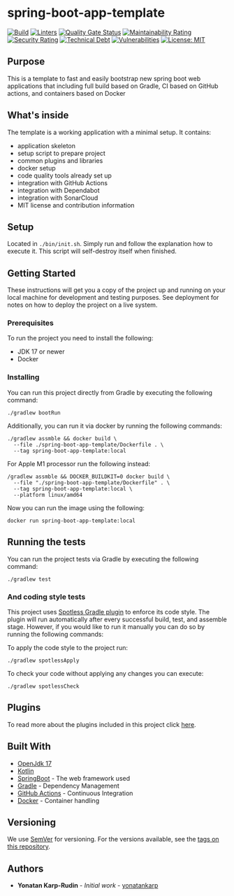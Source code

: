 # spring-boot-app-template

[![Build](https://github.com/yonatankarp/spring-boot-app-template/actions/workflows/ci.yml/badge.svg)](https://github.com/yonatankarp/spring-boot-app-template/actions/workflows/ci.yml)
[![Linters](https://github.com/yonatankarp/spring-boot-app-template/actions/workflows/linting.yml/badge.svg)](https://github.com/yonatankarp/spring-boot-app-template/actions/workflows/linting.yml)
[![Quality Gate Status](https://sonarcloud.io/api/project_badges/measure?project=yonatankarp_spring-boot-app-template&metric=alert_status)](https://sonarcloud.io/summary/new_code?id=yonatankarp_spring-boot-app-template)
[![Maintainability Rating](https://sonarcloud.io/api/project_badges/measure?project=yonatankarp_spring-boot-app-template&metric=sqale_rating)](https://sonarcloud.io/summary/new_code?id=yonatankarp_spring-boot-app-template)
[![Security Rating](https://sonarcloud.io/api/project_badges/measure?project=yonatankarp_spring-boot-app-template&metric=security_rating)](https://sonarcloud.io/summary/new_code?id=yonatankarp_spring-boot-app-template)
[![Technical Debt](https://sonarcloud.io/api/project_badges/measure?project=yonatankarp_spring-boot-app-template&metric=sqale_index)](https://sonarcloud.io/summary/new_code?id=yonatankarp_spring-boot-app-template)
[![Vulnerabilities](https://sonarcloud.io/api/project_badges/measure?project=yonatankarp_spring-boot-app-template&metric=vulnerabilities)](https://sonarcloud.io/summary/new_code?id=yonatankarp_spring-boot-app-template)
[![License: MIT](https://img.shields.io/badge/License-MIT-yellow.svg)](https://opensource.org/licenses/MIT)

## Purpose

This is a template to fast and easily bootstrap new spring boot web
applications that including full build based on Gradle, CI based on GitHub
actions, and containers based on Docker

## What's inside

The template is a working application with a minimal setup. It contains:

- application skeleton
- setup script to prepare project
- common plugins and libraries
- docker setup
- code quality tools already set up
- integration with GitHub Actions
- integration with Dependabot
- integration with SonarCloud
- MIT license and contribution information

## Setup

Located in `./bin/init.sh`. Simply run and follow the explanation how to
execute it. This script will self-destroy itself when finished.

## Getting Started

These instructions will get you a copy of the project up and running on your
local machine for development and testing purposes. See deployment for notes on
how to deploy the project on a live system.

### Prerequisites

To run the project you need to install the following:

- JDK 17 or newer
- Docker

### Installing

You can run this project directly from Gradle by executing the following
command:

```shell
./gradlew bootRun
```

Additionally, you can run it via docker by running the following commands:

```shell
./gradlew assmble && docker build \
  --file ./spring-boot-app-template/Dockerfile . \
  --tag spring-boot-app-template:local
```

For Apple M1 processor run the following instead:

```shell
/gradlew assmble && DOCKER_BUILDKIT=0 docker build \
  --file "./spring-boot-app-template/Dockerfile" . \
  --tag spring-boot-app-template:local \
  --platform linux/amd64
```

Now you can run the image using the following:
```shell
docker run spring-boot-app-template:local
```

## Running the tests

You can run the project tests via Gradle by executing the following command:

```shell
./gradlew test
```

### And coding style tests

This project uses [Spotless Gradle plugin](https://github.com/diffplug/spotless)
to enforce its code style. The plugin will run automatically after every
successful build, test, and assemble stage. However, if you would like to run
it manually you can do so by running the following commands:

To apply the code style to the project run:

```shell
./gradlew spotlessApply
```

To check your code without applying any changes you can execute:

```shell
./gradlew spotlessCheck
```

## Plugins

To read more about the plugins included in this project click
[here](./docs/plugins.md).

## Built With

- [OpenJdk 17](https://openjdk.java.net/projects/jdk/17/)
- [Kotlin](https://kotlinlang.org/)
- [SpringBoot](https://spring.io/projects/spring-boot) - The web framework used
- [Gradle](https://gradle.org/) - Dependency Management
- [GitHub Actions](https://docs.github.com/en/actions) - Continuous Integration
- [Docker](https://www.docker.com/) - Container handling

## Versioning

We use [SemVer](http://semver.org/) for versioning. For the versions available,
see the [tags on this repository](https://github.com/your/project/tags).

## Authors

- **Yonatan Karp-Rudin** - *Initial work* - [yonatankarp](https://github.com/yonatankarp)
